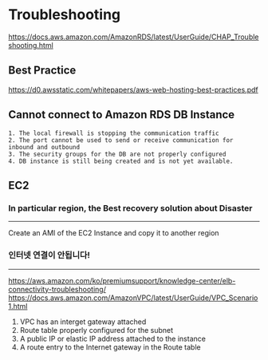 # Troubleshooting
https://docs.aws.amazon.com/AmazonRDS/latest/UserGuide/CHAP_Troubleshooting.html

## Best Practice
https://d0.awsstatic.com/whitepapers/aws-web-hosting-best-practices.pdf

## Cannot connect to Amazon RDS DB Instance
    1. The local firewall is stopping the communication traffic
    2. The port cannot be used to send or receive communication for inbound and outbound
    3. The security groups for the DB are not properly configured
    4. DB instance is still being created and is not yet available.

## EC2
### In particular region, the Best recovery solution about Disaster
---
  Create an AMI of the EC2 Instance and copy it to another region


### 인터넷 연결이 안됩니다!
---
  https://aws.amazon.com/ko/premiumsupport/knowledge-center/elb-connectivity-troubleshooting/
  https://docs.aws.amazon.com/AmazonVPC/latest/UserGuide/VPC_Scenario1.html
  
  1. VPC has an interget gateway attached
  2. Route table properly configured for the subnet
  3. A public IP or elastic IP address attached to the instance
  4. A route entry to the Internet gateway in the Route table
